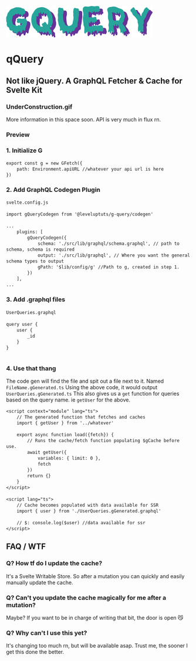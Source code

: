 ![gQuery](./gQuery.png)

# qQuery

## Not like jQuery. A GraphQL Fetcher & Cache for Svelte Kit

### UnderConstruction.gif

More information in this space soon. API is very much in flux rn.

### Preview

### 1. Initialize G

```
export const g = new GFetch({
	path: Environment.apiURL //whatever your api url is here
})
```

### 2. Add GraphQL Codegen Plugin

```
svelte.config.js

import gQueryCodegen from '@leveluptuts/g-query/codegen'

...
	plugins: [
		gQueryCodegen({
			schema: './src/lib/graphql/schema.graphql', // path to schema, schema is required
			output: './src/lib/graphql', // Where you want the general schema types to output
			gPath: '$lib/config/g' //Path to g, created in step 1.
		})
	],
...
```

### 3. Add .graphql files

```
UserQueries.graphql

query user {
	user {
		_id
	}
}


```

### 4. Use that thang

The code gen will find the file and spit out a file next to it. Named `FileName.gGenerated.ts`
Using the above code, it would output `UserQueries.gGenerated.ts`
This also gives us a `get` function for queries based on the query name. ie `getUser` for the above.

```
<script context="module" lang="ts">
	// The generated function that fetches and caches
	import { getUser } from '../whatever'

	export async function load({fetch}) {
		// Runs the cache/fetch function populating $gCache before use.
		await getUser({
			variables: { limit: 0 },
			fetch
		})
		return {}
	}
</script>

<script lang="ts">
	// Cache becomes populated with data available for SSR
	import { user } from './UserQueries.gGenerated.graphql'

	// $: console.log($user) //data available for ssr
</script>

```

## FAQ / WTF

### Q? How tf do I update the cache?

It's a Svelte Writable Store. So after a mutation you can quickly and easily manually update the cache.

### Q? Can't you update the cache magically for me after a mutation?

Maybe? If you want to be in charge of writing that bit, the door is open 😼

### Q? Why can't I use this yet?

It's changing too much rn, but will be available asap. Trust me, the sooner I get this done the better.
